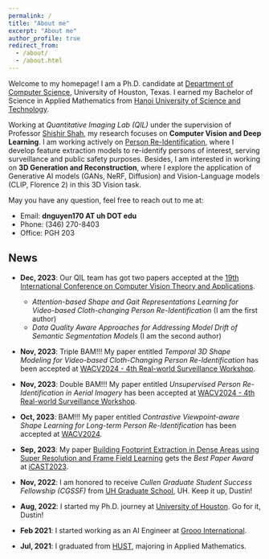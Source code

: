 ```yaml
---
permalink: /
title: "About me"
excerpt: "About me"
author_profile: true
redirect_from: 
  - /about/
  - /about.html
---
```


Welcome to my homepage! I am a Ph.D. candidate at [Department of Computer Science](https://cs.uh.edu), University of Houston, Texas. I earned my Bachelor of Science in Applied Mathematics from [Hanoi University of Science and Technology](https://hust.edu.vn/).

Working at *Quantitative Imaging Lab (QIL)* under the supervision of Professor [Shishir Shah](https://scholar.google.com/citations?user=gJ3JGSsAAAAJ&hl=en), my research focuses on **Computer Vision and Deep Learning**. I am working actively on [Person Re-Identification](https://paperswithcode.com/task/person-re-identification#:~:text=It%20involves%20detecting%20and%20tracking,a%20robust%20and%20efficient%20manner.), where I develop feature extraction models to re-identify persons of interest, serving surveillance and public safety purposes. Besides, I am interested in working on **3D Generation and Reconstruction**, where I explore the application of Generative AI models (GANs, NeRF, Diffusion) and Vision-Language models (CLIP, Florence 2) in this 3D Vision task.

May you have any question, feel free to reach out to me at:
- Email: **dnguyen170 AT uh DOT edu**
- Phone: (346) 270-8403
- Office: PGH 203

## News
- **Dec, 2023**: Our QIL team has got two papers accepted at the [19th International Conference on Computer Vision Theory and Applications](https://visapp.scitevents.org/).
  + *Attention-based Shape and Gait Representations Learning for Video-based Cloth-changing Person Re-Identification* (I am the first author)
  + *Data Quality Aware Approaches for Addressing Model Drift of Semantic Segmentation Models* (I am the second author)

- **Nov, 2023**: Triple BAM!!! My paper entitled *Temporal 3D Shape Modeling for Video-based Cloth-Changing Person Re-Identification* has been accepted at [WACV2024 - 4th Real-world Surveillance Workshop](https://vap.aau.dk/rws-wacv2024/).
- **Nov, 2023**: Double BAM!!! My paper entitled *Unsupervised Person Re-Identification in Aerial Imagery* has been accepted at [WACV2024 - 4th Real-world Surveillance Workshop](https://vap.aau.dk/rws-wacv2024/).
- **Oct, 2023**: BAM!!! My paper entitled *Contrastive Viewpoint-aware Shape Learning for Long-term Person Re-Identification* has been accepted at [WACV2024](https://wacv2024.thecvf.com/).

- **Sep, 2023**: My paper [Building Footprint Extraction in Dense Areas using Super Resolution and Frame Field Learning](https://arxiv.org/abs/2309.01656) gets the *Best Paper Award* at [iCAST2023](https://icast-2023.github.io/).

- **Nov, 2022**: I am honored to receive *Cullen Graduate Student Success Fellowship (CGSSF)* from [UH Graduate School](https://www.uh.edu/graduate-school), UH. Keep it up, Dustin!
- **Aug, 2022**: I started my Ph.D. journey at [University of Houston](https://uh.edu). Go for it, Dustin! 
- **Feb 2021**: I started working as an AI Engineer at [Grooo International](https://grooo.vn/en).
- **Jul, 2021**: I graduated from [HUST](https://hust.edu.vn/), majoring in Applied Mathematics.
